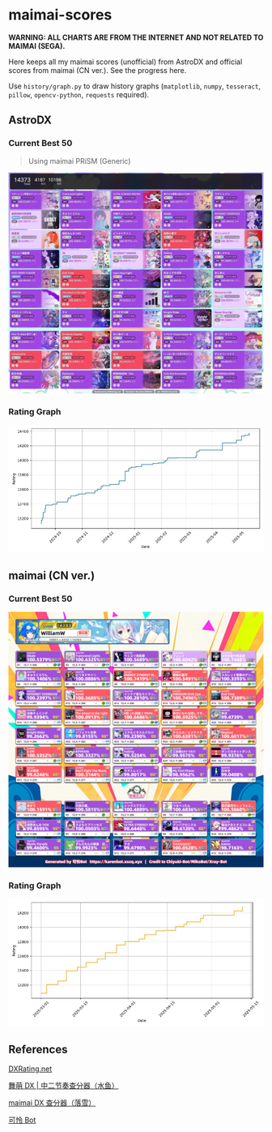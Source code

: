 # maimai-scores

**WARNING: ALL CHARTS ARE FROM THE INTERNET AND NOT RELATED TO MAIMAI (SEGA).**

Here keeps all my maimai scores (unofficial) from AstroDX and official scores from maimai (CN ver.). See the progress here.

Use `history/graph.py` to draw history graphs (`matplotlib`, `numpy`, `tesseract`, `pillow`, `opencv-python`, `requests` required). 

## AstroDX

### Current Best 50

> Using maimai PRiSM (Generic)

![scoreb50.jpg](scoreb50.jpg)

### Rating Graph

![rating.jpg](history/rating.jpg)

## maimai (CN ver.)

### Current Best 50

![realb50.jpg](realb50.jpg)

### Rating Graph

![realrating.jpg](history/realrating.jpg)

## References

[DXRating.net](https://dxrating.net/rating)

[舞萌 DX | 中二节奏查分器（水鱼）](https://www.diving-fish.com/maimaidx/prober/)

[maimai DX 查分器（落雪）](https://maimai.lxns.net/)

[可怜 Bot](https://karenbot.xszq.xyz)
